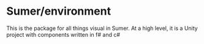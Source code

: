 # Sumer/environment

This is the package for all things visual in Sumer. At a high level, it is a Unity project with
components written in f# and c#
